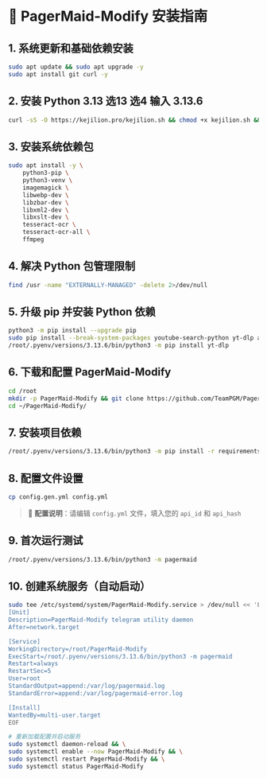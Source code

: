 # 🚀 PagerMaid-Modify 安装指南

## 1. 系统更新和基础依赖安装
```bash
sudo apt update && sudo apt upgrade -y
sudo apt install git curl -y
```

## 2. 安装 Python 3.13  选13 选4 输入 3.13.6
```bash
curl -sS -O https://kejilion.pro/kejilion.sh && chmod +x kejilion.sh && ./kejilion.sh
```

## 3. 安装系统依赖包
```bash
sudo apt install -y \
    python3-pip \
    python3-venv \
    imagemagick \
    libwebp-dev \
    libzbar-dev \
    libxml2-dev \
    libxslt-dev \
    tesseract-ocr \
    tesseract-ocr-all \
    ffmpeg
```

## 4. 解决 Python 包管理限制
```bash
find /usr -name "EXTERNALLY-MANAGED" -delete 2>/dev/null
```

## 5. 升级 pip 并安装 Python 依赖
```bash
python3 -m pip install --upgrade pip
sudo pip install --break-system-packages youtube-search-python yt-dlp aiohttp PyYAML coloredlogs
/root/.pyenv/versions/3.13.6/bin/python3 -m pip install yt-dlp
```

## 6. 下载和配置 PagerMaid-Modify
```bash
cd /root
mkdir -p PagerMaid-Modify && git clone https://github.com/TeamPGM/PagerMaid-Modify.git PagerMaid-Modify
cd ~/PagerMaid-Modify/
```

## 7. 安装项目依赖
```bash
/root/.pyenv/versions/3.13.6/bin/python3 -m pip install -r requirements.txt --root-user-action=ignore
```

## 8. 配置文件设置
```bash
cp config.gen.yml config.yml
```

> 📝 **配置说明**：请编辑 `config.yml` 文件，填入您的 `api_id` 和 `api_hash`

## 9. 首次运行测试
```bash
/root/.pyenv/versions/3.13.6/bin/python3 -m pagermaid
```

## 10. 创建系统服务（自动启动）
```bash
sudo tee /etc/systemd/system/PagerMaid-Modify.service > /dev/null << 'EOF'
[Unit]
Description=PagerMaid-Modify telegram utility daemon
After=network.target

[Service]
WorkingDirectory=/root/PagerMaid-Modify
ExecStart=/root/.pyenv/versions/3.13.6/bin/python3 -m pagermaid
Restart=always
RestartSec=5
User=root
StandardOutput=append:/var/log/pagermaid.log
StandardError=append:/var/log/pagermaid-error.log

[Install]
WantedBy=multi-user.target
EOF

# 重新加载配置并启动服务
sudo systemctl daemon-reload && \
sudo systemctl enable --now PagerMaid-Modify && \
sudo systemctl restart PagerMaid-Modify && \
sudo systemctl status PagerMaid-Modify
```
